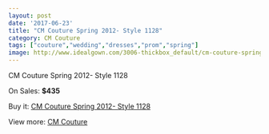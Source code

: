 ```yaml
---
layout: post
date: '2017-06-23'
title: "CM Couture Spring 2012- Style 1128"
category: CM Couture
tags: ["couture","wedding","dresses","prom","spring"]
image: http://www.idealgown.com/3006-thickbox_default/cm-couture-spring-2012-style-1128.jpg
---
```

CM Couture Spring 2012- Style 1128

On Sales: **$435**
<a href="https://www.idealgown.com/en/cm-couture/1451-cm-couture-spring-2012-style-1128.html"><amp-img layout="responsive" width="600" height="600" src="//www.idealgown.com/3006-thickbox_default/cm-couture-spring-2012-style-1128.jpg" alt="CM Couture Spring 2012- Style 1128 0" /></a>

Buy it: [CM Couture Spring 2012- Style 1128](https://www.idealgown.com/en/cm-couture/1451-cm-couture-spring-2012-style-1128.html "CM Couture Spring 2012- Style 1128")

View more: [CM Couture](https://www.idealgown.com/en/21-cm-couture "CM Couture")
